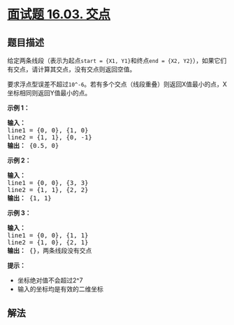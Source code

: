 # [面试题 16.03. 交点](https://leetcode.cn/problems/intersection-lcci)

## 题目描述

<!-- 这里写题目描述 -->
<p>给定两条线段（表示为起点<code>start = {X1, Y1}</code>和终点<code>end = {X2, Y2}</code>），如果它们有交点，请计算其交点，没有交点则返回空值。</p>
<p>要求浮点型误差不超过<code>10^-6</code>。若有多个交点（线段重叠）则返回X值最小的点，X坐标相同则返回Y值最小的点。</p>
<p><strong>示例 1：</strong></p>
<pre class="AnLi"><strong>输入：</strong>
line1 = {0, 0}, {1, 0}
line2 = {1, 1}, {0, -1}
<strong>输出：</strong> {0.5, 0}
</pre>
<p><strong>示例 2：</strong></p>
<pre class="AnLi"><strong>输入：</strong>
line1 = {0, 0}, {3, 3}
line2 = {1, 1}, {2, 2}
<strong>输出：</strong> {1, 1}
</pre>
<p><strong>示例 3：</strong></p>
<pre class="AnLi"><strong>输入：</strong>
line1 = {0, 0}, {1, 1}
line2 = {1, 0}, {2, 1}
<strong>输出：</strong> {}，两条线段没有交点
</pre>
<p><strong>提示：</strong></p>
<ul>
<li>坐标绝对值不会超过2^7</li>
<li>输入的坐标均是有效的二维坐标</li>
</ul>

## 解法

<!-- end -->
